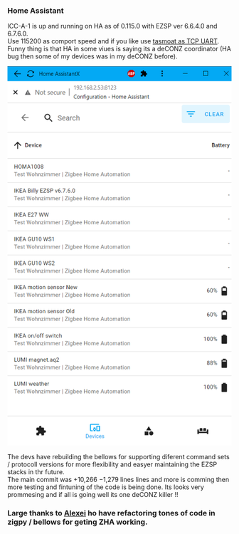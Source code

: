 ### Home Assistant
ICC-A-1 is up and running on HA as of 0.115.0 with EZSP ver 6.6.4.0 and 6.7.6.0.  
Use 115200 as comport speed and if you like use [tasmoat as TCP UART](https://github.com/MattWestb/IKEA-TRADFRI-ICC-A-1-Module/tree/master/Tasmota).  
Funny thing is that HA in some viues is saying its a deCONZ coordinator (HA bug then some of my devices was in my deCONZ before).  
   
[<img src="ICC-A-1HA6640C.png" alt="HA and ICC-A-1 EZSP v 6.6.4.0" width="512">](ICC-A-1HA6640C.png)  

The devs have rebuilding the bellows for supporting diferent command sets / protocoll versions for more flexibility and easyer maintaining the EZSP stacks in thr future.  
The main commit  was +10,266 −1,279 lines lines and more is comming then more testing and fintuning of the code is being done.
Its looks very prommesing and if all is going well its one deCONZ killer !!

### Large thanks to [Alexei](https://github.com/Adminiuga) ho have refactoring tones of code in zigpy / bellows for geting ZHA working.
